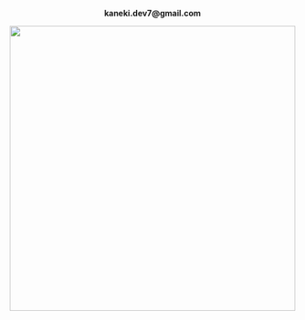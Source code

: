 <p align="center">
  <b>kaneki.dev7@gmail.com</b>
</p>
<p align="center">
  <img width="500" height="500" src="https://raw.githubusercontent.com/androxgh0st/just-for-fun/master/img/kirisaki.gif">
</p>
